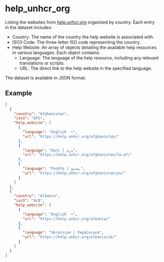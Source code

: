 # help_unhcr_org

Listing the websites from [help.unhcr.org](https://help.unhcr.org/) organized by country. Each entry in the dataset includes:

- Country: The name of the country the help website is associated with.
- ISO3 Code: The three-letter ISO code representing the country.
- Help Website: An array of objects detailing the available help resources in various languages. Each object contains:
    - Language: The language of the help resource, including any relevant translations or scripts.
    - URL: The direct link to the help website in the specified language.

The dataset is available in JSON format.



## Example

```json
[
  {
    "country": "Afghanistan",
    "iso3": "AFG",
    "help_website": [
      {
        "language": "English  •",
        "url": "https://help.unhcr.org/afghanistan/"
      },
      {
        "language": "Dari | دری",
        "url": "https://help.unhcr.org/afghanistan/fa-af/"
      },
      {
        "language": "Pashto | پښتو",
        "url": "https://help.unhcr.org/afghanistan/ps/"
      }
    ]
  },
  {
    "country": "Albania",
    "iso3": "ALB",
    "help_website": [
      {
        "language": "English  •",
        "url": "https://help.unhcr.org/albania/"
      },
      {
        "language": "Ukrainian | Українська",
        "url": "https://help.unhcr.org/albania/uk/"
      }
    ]
  }
]
```